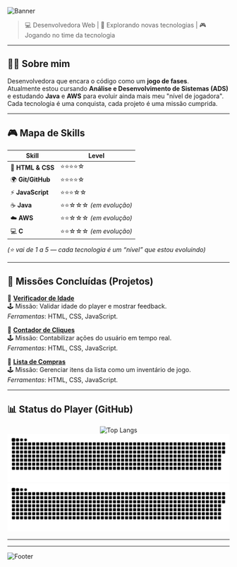 ![Banner](https://capsule-render.vercel.app/api?type=waving&color=8A2BE2&height=200&section=header&text=Olá%20Seja+Bem+Vindo(a)%20🎮&fontSize=40&fontColor=fff&animation=twinkling&fontAlignY=35)

  

> 💻 Desenvolvedora Web | 🚀 Explorando novas tecnologias | 🎮 Jogando no time da tecnologia  

---

   ## 🧑‍🚀 Sobre mim  
 Desenvolvedora que encara o código como um **jogo de fases**.  
Atualmente estou cursando **Análise e Desenvolvimento de Sistemas (ADS)** e estudando **Java** e **AWS** para evoluir ainda mais meu "nível de jogadora".  
Cada tecnologia é uma conquista, cada projeto é uma missão cumprida.  

---

## 🎮 Mapa de Skills  

| Skill | Level |
|-------|-------|
| 🧱 **HTML & CSS** | ⭐⭐⭐⭐☆ |
| 🌍 **Git/GitHub** | ⭐⭐⭐⭐☆ |
| ⚡ **JavaScript** | ⭐⭐⭐☆☆ |
| ☕ **Java** | ⭐⭐☆☆☆ *(em evolução)* |
| ☁️ **AWS** | ⭐⭐☆☆☆ *(em evolução)* |
| 💻 **C** | ⭐⭐☆☆☆ *(em evolução)* |

*(⭐ vai de 1 a 5 — cada tecnologia é um “nível” que estou evoluindo)*  

---

## 🌟 Missões Concluídas (Projetos)  

🔹 **[Verificador de Idade](https://github.com/CarolineOliveiraSilva/projeto-verificadordeidade)**  
🕹️ Missão: Validar idade do player e mostrar feedback.  
*Ferramentas*: HTML, CSS, JavaScript.  

🔹 **[Contador de Cliques](https://github.com/CarolineOliveiraSilva/Contador-de-clique)**  
🕹️ Missão: Contabilizar ações do usuário em tempo real.  
*Ferramentas*: HTML, CSS, JavaScript.  

🔹 **[Lista de Compras](https://github.com/CarolineOliveiraSilva/Listadecompras)**  
🕹️ Missão: Gerenciar itens da lista como um inventário de jogo.  
*Ferramentas*: HTML, CSS, JavaScript.  

---

## 📊 Status do Player (GitHub)  

<div align="center">

![Top Langs](https://github-readme-stats.vercel.app/api/top-langs/?username=CarolineOliveiraSilva&layout=compact&cache_seconds=30/compact&theme=tokyonight) 
![Snake animation dark](https://raw.githubusercontent.com/CarolineOliveiraSilva/CarolineOliveiraSilva/output/snake.svg#gh-dark-mode-only)
![Snake animation light](https://raw.githubusercontent.com/CarolineOliveiraSilva/CarolineOliveiraSilva/output/snake.svg#gh-light-mode-only)



</div>

---


---

![Footer](https://capsule-render.vercel.app/api?type=transparent&fontColor=8A2BE2&height=120&section=footer&text=✨+“Cada+linha+de+código+é+XP+✨&fontSize=30)



